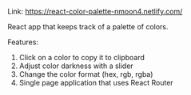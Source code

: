 Link: https://react-color-palette-nmoon4.netlify.com/

React app that keeps track of a palette of colors.


Features:
1. Click on a color to copy it to clipboard
2. Adjust color darkness with a slider
3. Change the color format (hex, rgb, rgba)
4. Single page application that uses React Router
